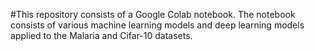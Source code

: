 #This repository consists of a Google Colab notebook. The notebook consists of various machine learning models and deep learning models applied to the Malaria and Cifar-10 datasets.
